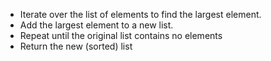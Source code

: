 - Iterate over the list of elements to find the largest element.
- Add the largest element to a new list.
- Repeat until the original list contains no elements
- Return the new (sorted) list
